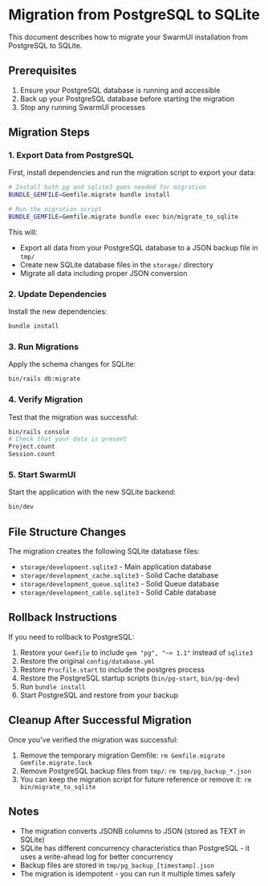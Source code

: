 # Migration from PostgreSQL to SQLite

This document describes how to migrate your SwarmUI installation from PostgreSQL to SQLite.

## Prerequisites

1. Ensure your PostgreSQL database is running and accessible
2. Back up your PostgreSQL database before starting the migration
3. Stop any running SwarmUI processes

## Migration Steps

### 1. Export Data from PostgreSQL

First, install dependencies and run the migration script to export your data:

```bash
# Install both pg and sqlite3 gems needed for migration
BUNDLE_GEMFILE=Gemfile.migrate bundle install

# Run the migration script
BUNDLE_GEMFILE=Gemfile.migrate bundle exec bin/migrate_to_sqlite
```

This will:

- Export all data from your PostgreSQL database to a JSON backup file in `tmp/`
- Create new SQLite database files in the `storage/` directory
- Migrate all data including proper JSON conversion

### 2. Update Dependencies

Install the new dependencies:

```bash
bundle install
```

### 3. Run Migrations

Apply the schema changes for SQLite:

```bash
bin/rails db:migrate
```

### 4. Verify Migration

Test that the migration was successful:

```bash
bin/rails console
# Check that your data is present
Project.count
Session.count
```

### 5. Start SwarmUI

Start the application with the new SQLite backend:

```bash
bin/dev
```

## File Structure Changes

The migration creates the following SQLite database files:

- `storage/development.sqlite3` - Main application database
- `storage/development_cache.sqlite3` - Solid Cache database
- `storage/development_queue.sqlite3` - Solid Queue database
- `storage/development_cable.sqlite3` - Solid Cable database

## Rollback Instructions

If you need to rollback to PostgreSQL:

1. Restore your `Gemfile` to include `gem "pg", "~> 1.1"` instead of `sqlite3`
2. Restore the original `config/database.yml`
3. Restore `Procfile.start` to include the postgres process
4. Restore the PostgreSQL startup scripts (`bin/pg-start`, `bin/pg-dev`)
5. Run `bundle install`
6. Start PostgreSQL and restore from your backup

## Cleanup After Successful Migration

Once you've verified the migration was successful:

1. Remove the temporary migration Gemfile: `rm Gemfile.migrate Gemfile.migrate.lock`
2. Remove PostgreSQL backup files from `tmp/`: `rm tmp/pg_backup_*.json`
3. You can keep the migration script for future reference or remove it: `rm bin/migrate_to_sqlite`

## Notes

- The migration converts JSONB columns to JSON (stored as TEXT in SQLite)
- SQLite has different concurrency characteristics than PostgreSQL - it uses a write-ahead log for better concurrency
- Backup files are stored in `tmp/pg_backup_[timestamp].json`
- The migration is idempotent - you can run it multiple times safely
